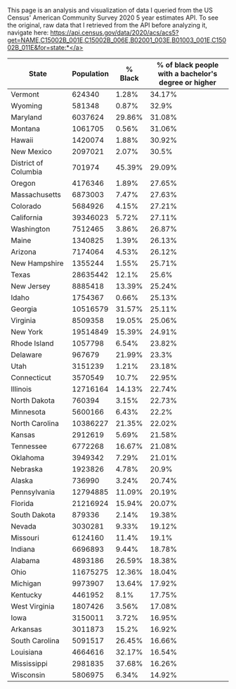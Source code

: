 This page is an analysis and visualization of data I queried from the US Census' American Community Survey 2020 5 year estimates API. To see the original, raw data that I retrieved from the API before analyzing it, navigate here: <a href="https://api.census.gov/data/2020/acs/acs5?get=NAME,C15002B_001E,C15002B_006E,B02001_003E,B01003_001E,C15002B_011E&for=state:*">https://api.census.gov/data/2020/acs/acs5?get=NAME,C15002B_001E,C15002B_006E,B02001_003E,B01003_001E,C15002B_011E&for=state:*</a>

|State|Population|% Black|% of black people with a bachelor's degree or higher|
|---|---|---|---|
|Vermont|624340|1.28%|34.17%|
|Wyoming|581348|0.87%|32.9%|
|Maryland|6037624|29.86%|31.08%|
|Montana|1061705|0.56%|31.06%|
|Hawaii|1420074|1.88%|30.92%|
|New Mexico|2097021|2.07%|30.5%|
|District of Columbia|701974|45.39%|29.09%|
|Oregon|4176346|1.89%|27.65%|
|Massachusetts|6873003|7.47%|27.63%|
|Colorado|5684926|4.15%|27.21%|
|California|39346023|5.72%|27.11%|
|Washington|7512465|3.86%|26.87%|
|Maine|1340825|1.39%|26.13%|
|Arizona|7174064|4.53%|26.12%|
|New Hampshire|1355244|1.55%|25.71%|
|Texas|28635442|12.1%|25.6%|
|New Jersey|8885418|13.39%|25.24%|
|Idaho|1754367|0.66%|25.13%|
|Georgia|10516579|31.57%|25.11%|
|Virginia|8509358|19.05%|25.06%|
|New York|19514849|15.39%|24.91%|
|Rhode Island|1057798|6.54%|23.82%|
|Delaware|967679|21.99%|23.3%|
|Utah|3151239|1.21%|23.18%|
|Connecticut|3570549|10.7%|22.95%|
|Illinois|12716164|14.13%|22.74%|
|North Dakota|760394|3.15%|22.73%|
|Minnesota|5600166|6.43%|22.2%|
|North Carolina|10386227|21.35%|22.02%|
|Kansas|2912619|5.69%|21.58%|
|Tennessee|6772268|16.67%|21.08%|
|Oklahoma|3949342|7.29%|21.01%|
|Nebraska|1923826|4.78%|20.9%|
|Alaska|736990|3.24%|20.74%|
|Pennsylvania|12794885|11.09%|20.19%|
|Florida|21216924|15.94%|20.07%|
|South Dakota|879336|2.14%|19.38%|
|Nevada|3030281|9.33%|19.12%|
|Missouri|6124160|11.4%|19.1%|
|Indiana|6696893|9.44%|18.78%|
|Alabama|4893186|26.59%|18.38%|
|Ohio|11675275|12.36%|18.04%|
|Michigan|9973907|13.64%|17.92%|
|Kentucky|4461952|8.1%|17.75%|
|West Virginia|1807426|3.56%|17.08%|
|Iowa|3150011|3.72%|16.95%|
|Arkansas|3011873|15.2%|16.92%|
|South Carolina|5091517|26.45%|16.66%|
|Louisiana|4664616|32.17%|16.54%|
|Mississippi|2981835|37.68%|16.26%|
|Wisconsin|5806975|6.34%|14.92%|
